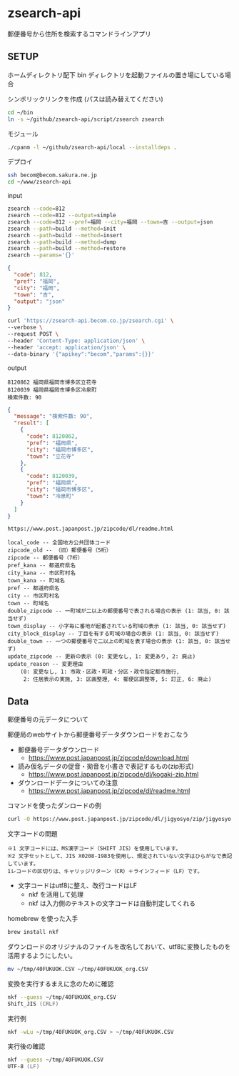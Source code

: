 # zsearch-api

郵便番号から住所を検索するコマンドラインアプリ

## SETUP

ホームディレクトリ配下 bin ディレクトリを起動ファイルの置き場にしている場合

シンボリックリンクを作成 (パスは読み替えてください)

```zsh
cd ~/bin
ln -s ~/github/zsearch-api/script/zsearch zsearch
```

モジュール

```zsh
./cpanm -l ~/github/zsearch-api/local --installdeps .
```

デプロイ

```zsh
ssh becom@becom.sakura.ne.jp
cd ~/www/zsearch-api

```

input

```zsh
zsearch --code=812
zsearch --code=812 --output=simple
zsearch --code=812 --pref=福岡 --city=福岡 --town=吉 --output=json
zsearch --path=build --method=init
zsearch --path=build --method=insert
zsearch --path=build --method=dump
zsearch --path=build --method=restore
zsearch --params='{}'
```

```json
{
  "code": 812,
  "pref": "福岡",
  "city": "福岡",
  "town": "吉",
  "output": "json"
}
```

```zsh
curl 'https://zsearch-api.becom.co.jp/zsearch.cgi' \
--verbose \
--request POST \
--header 'Content-Type: application/json' \
--header 'accept: application/json' \
--data-binary '{"apikey":"becom","params":{}}'
```

output

```text
8120862 福岡県福岡市博多区立花寺
8120039 福岡県福岡市博多区冷泉町
検索件数: 90
```

```json
{
  "message": "検索件数: 90",
  "result": [
    {
      "code": 8120862,
      "pref": "福岡県",
      "city": "福岡市博多区",
      "town": "立花寺"
    },
    {
      "code": 8120039,
      "pref": "福岡県",
      "city": "福岡市博多区",
      "town": "冷泉町"
    }
  ]
}
```

```text
https://www.post.japanpost.jp/zipcode/dl/readme.html

local_code -- 全国地方公共団体コード
zipcode_old -- （旧）郵便番号（5桁）
zipcode -- 郵便番号（7桁）
pref_kana -- 都道府県名
city_kana -- 市区町村名
town_kana -- 町域名
pref -- 都道府県名
city -- 市区町村名
town -- 町域名
double_zipcode -- 一町域が二以上の郵便番号で表される場合の表示 (1: 該当, 0: 該当せず)
town_display -- 小字毎に番地が起番されている町域の表示 (1: 該当, 0: 該当せず)
city_block_display -- 丁目を有する町域の場合の表示 (1: 該当, 0: 該当せず)
double_town -- 一つの郵便番号で二以上の町域を表す場合の表示 (1: 該当, 0: 該当せず)
update_zipcode -- 更新の表示 (0: 変更なし, 1: 変更あり, 2: 廃止)
update_reason -- 変更理由
    (0: 変更なし, 1: 市政・区政・町政・分区・政令指定都市施行,
     2: 住居表示の実施, 3: 区画整理, 4: 郵便区調整等, 5: 訂正, 6: 廃止)
```

## Data

郵便番号の元データについて

郵便局のwebサイトから郵便番号データダウンロードをおこなう

- 郵便番号データダウンロード
  - <https://www.post.japanpost.jp/zipcode/download.html>
- 読み仮名データの促音・拗音を小書きで表記するもの(zip形式)
  - <https://www.post.japanpost.jp/zipcode/dl/kogaki-zip.html>
- ダウンロードデータについての注意
  - <https://www.post.japanpost.jp/zipcode/dl/readme.html>

コマンドを使ったダンロードの例

```zsh
curl -O https://www.post.japanpost.jp/zipcode/dl/jigyosyo/zip/jigyosyo.zip
```

文字コードの問題

```text
※1 文字コードには、MS漢字コード（SHIFT JIS）を使用しています。
※2 文字セットとして、JIS X0208-1983を使用し、規定されていない文字はひらがなで表記しています。
1レコードの区切りは、キャリッジリターン（CR）＋ラインフィード（LF）です。
```

- 文字コードはutf8に整え、改行コードはLF
  - nkf を活用して処理
  - nkf は入力側のテキストの文字コードは自動判定してくれる

homebrew を使った入手

```zsh
brew install nkf
```

ダウンロードのオリジナルのファイルを改名しておいて、utf8に変換したものを活用するようにしたい。

```zsh
mv ~/tmp/40FUKUOK.CSV ~/tmp/40FUKUOK_org.CSV
```

変換を実行するまえに念のために確認

```zsh
nkf --guess ~/tmp/40FUKUOK_org.CSV
Shift_JIS (CRLF)
```

実行例

```zsh
nkf -wLu ~/tmp/40FUKUOK_org.CSV > ~/tmp/40FUKUOK.CSV
```

実行後の確認

```zsh
nkf --guess ~/tmp/40FUKUOK.CSV
UTF-8 (LF)
```
